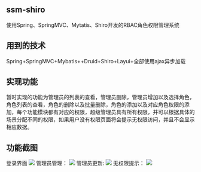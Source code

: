 ## ssm-shiro
使用Spring、SpringMVC、Mytatis、Shiro开发的RBAC角色权限管理系统
## 用到的技术
Spring+SpringMVC+Mybatis++Druid+Shiro+Layui+全部使用ajax异步加载
## 实现功能
暂时实现的功能为管理员的列表的查看，管理员删除，管理员增加以及选择角色，角色列表的查看，角色的删除以及批量删除，角色的添加以及对应角色权限的添加，每个功能模块都有对应的权限，超级管理员具有所有权限，并可以根据具体的场景分配不同的权限，如果用户没有权限页面将会提示无权限访问，并且不会显示相应数据。
## 功能截图
登录界面
![](http://ishangit.cn/zb_users/upload/2019/05/20190509093358155736563886083.png)
管理员管理：
![](http://ishangit.cn/zb_users/upload/2019/05/20190509093443155736568385960.png)
管理员更新:
![](http://ishangit.cn/zb_users/upload/2019/05/20190509093519155736571956678.png)
无权限提示：
![](http://ishangit.cn/zb_users/upload/2019/05/20190509094005155736600558928.png)

